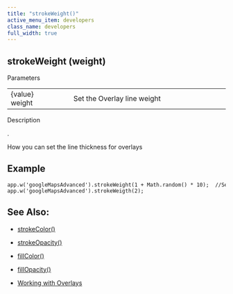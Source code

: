 ```yaml
---
title: "strokeWeight()"
active_menu_item: developers
class_name: developers
full_width: true
---
```



## strokeWeight (weight)

Parameters

<table>
<tr>
<td width="169">
{value} weight

</td>
<td width="17">
</td>
<td width="694">
Set the Overlay line weight

</td>
</tr>
</table>

Description

.

How you can set the line thickness for overlays

## Example

    app.w('googleMapsAdvanced').strokeWeight(1 + Math.random() * 10);  //Set Random Line Weight
    app.w('googleMapsAdvanced').strokeWeigth(2);
   

## See Also:

 - [strokeColor()](strokecolor)

 - [strokeOpacity()](strokeopacity)

 - [fillColor()](fillcolor)

 - [fillOpacity()](fillopacity)

 - [Working with Overlays](../../../../product-guide/advanced-important-widgets/google-v3-maps-widget/working-with-overlays/index)

